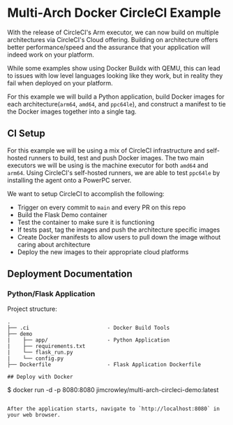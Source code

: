 # Multi-Arch Docker CircleCI Example

With the release of CircleCI's Arm executor, we can now build on multiple architectures via CircleCI's Cloud offering. 
Building on architecture offers better performance/speed and the assurance that your application will indeed work on your platform.

While some examples show using Docker Buildx with QEMU, this can lead to issues with low level languages looking like
they work, but in reality they fail when deployed on your platform.  

For this example we will build a Python application, build Docker images for each architecture(`arm64`, `amd64`, and `ppc64le`), 
and construct a manifest to tie the Docker images together into a single tag. 

## CI Setup

For this example we will be using a mix of CircleCI infrastructure and self-hosted runners to build, test and push Docker images. The two main executors
we will be using is the machine executor for both `amd64` and `arm64`. Using CircleCI's self-hosted runners, we are able to test `ppc64le` by installing
the agent onto a PowerPC server. 

We want to setup CircleCI to accomplish the following:

- Trigger on every commit to `main` and every PR on this repo
- Build the Flask Demo container
- Test the container to make sure it is functioning
- If tests past, tag the images and push the architecture specific images
- Create Docker manifests to allow users to pull down the image without caring about architecture
- Deploy the new images to their appropriate cloud platforms


## Deployment Documentation

### Python/Flask Application

Project structure:

```
.
├── .ci                         - Docker Build Tools
├── demo
|    ├── app/                   - Python Application
|    ├── requirements.txt
|    └── flask_run.py
|    └── config.py
├── Dockerfile                  - Flask Application Dockerfile

## Deploy with Docker

```
$ docker run -d -p 8080:8080 jimcrowley/multi-arch-circleci-demo:latest 
```

After the application starts, navigate to `http://localhost:8080` in your web browser.
